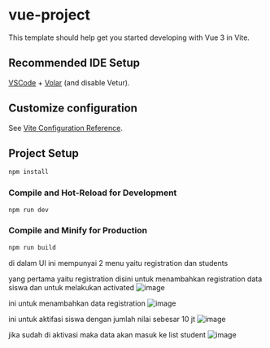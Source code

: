 # vue-project

This template should help get you started developing with Vue 3 in Vite.

## Recommended IDE Setup

[VSCode](https://code.visualstudio.com/) + [Volar](https://marketplace.visualstudio.com/items?itemName=Vue.volar) (and disable Vetur).

## Customize configuration

See [Vite Configuration Reference](https://vitejs.dev/config/).

## Project Setup

```sh
npm install
```

### Compile and Hot-Reload for Development

```sh
npm run dev
```

### Compile and Minify for Production

```sh
npm run build
```


di dalam UI ini mempunyai 2 menu yaitu registration dan students

yang pertama yaitu registration disini untuk menambahkan registration data siswa dan untuk melakukan activated
![image](https://github.com/adriansyahdicky/ms-school-fe/assets/54537198/5457f076-d6c4-4b99-aabe-d435fc0c21e5)

ini untuk menambahkan data registration
![image](https://github.com/adriansyahdicky/ms-school-fe/assets/54537198/1b38b00f-8bd6-49c8-b8e5-5646d85bf573)

ini untuk aktifasi siswa dengan jumlah nilai sebesar 10 jt
![image](https://github.com/adriansyahdicky/ms-school-fe/assets/54537198/f6c64a0e-0a35-46e2-b332-15b9660503db)


jika sudah di aktivasi maka data akan masuk ke list student
![image](https://github.com/adriansyahdicky/ms-school-fe/assets/54537198/da2bc5c9-8ce7-4a22-a995-f46f202b0e36)


